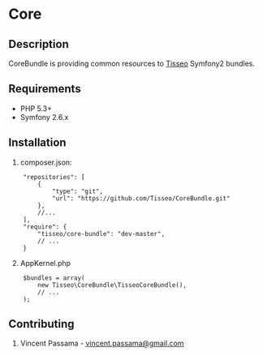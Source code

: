 Core
====

Description
-----------

CoreBundle is providing common resources to
[Tisseo](https://github.com/Tisseo) Symfony2 bundles.

Requirements
------------

- PHP 5.3+
- Symfony 2.6.x

Installation
------------

1. composer.json:

```
    "repositories": [
        {
            "type": "git",
            "url": "https://github.com/Tisseo/CoreBundle.git"
        },
        //...
    ],
    "require": {
        "tisseo/core-bundle": "dev-master",
        // ...
    }
```

2. AppKernel.php

```
    $bundles = array(
        new Tisseo\CoreBundle\TisseoCoreBundle(),
        // ...
    );
```

Contributing
------------

1. Vincent Passama - vincent.passama@gmail.com
